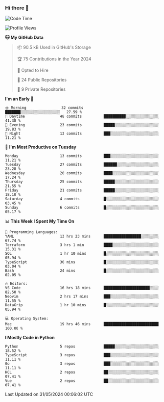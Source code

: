 ### Hi there 👋
<!--![visitors](https://visitor-badge.glitch.me/badge?page_id=d0zingcat)-->
<!--
**d0zingcat/d0zingcat** is a ✨ _special_ ✨ repository because its `README.md` (this file) appears on your GitHub profile.

Here are some ideas to get you started:

- 🔭 I’m currently working on ...
- 🌱 I’m currently learning ...
- 👯 I’m looking to collaborate on ...
- 🤔 I’m looking for help with ...
- 💬 Ask me about ...
- 📫 How to reach me: ...
- 😄 Pronouns: ...
- ⚡ Fun fact: ...
-->
<!--START_SECTION:waka-->
![Code Time](http://img.shields.io/badge/Code%20Time-3%2C582%20hrs%2024%20mins-blue)

![Profile Views](http://img.shields.io/badge/Profile%20Views-2-blue)

**🐱 My GitHub Data** 

> 📦 90.5 kB Used in GitHub's Storage 
 > 
> 🏆 75 Contributions in the Year 2024
 > 
> 💼 Opted to Hire
 > 
> 📜 24 Public Repositories 
 > 
> 🔑 9 Private Repositories 
 > 
**I'm an Early 🐤** 

```text
🌞 Morning                32 commits          ███████░░░░░░░░░░░░░░░░░░   27.59 % 
🌆 Daytime                48 commits          ██████████░░░░░░░░░░░░░░░   41.38 % 
🌃 Evening                23 commits          █████░░░░░░░░░░░░░░░░░░░░   19.83 % 
🌙 Night                  13 commits          ███░░░░░░░░░░░░░░░░░░░░░░   11.21 % 
```
📅 **I'm Most Productive on Tuesday** 

```text
Monday                   13 commits          ███░░░░░░░░░░░░░░░░░░░░░░   11.21 % 
Tuesday                  27 commits          ██████░░░░░░░░░░░░░░░░░░░   23.28 % 
Wednesday                20 commits          ████░░░░░░░░░░░░░░░░░░░░░   17.24 % 
Thursday                 25 commits          █████░░░░░░░░░░░░░░░░░░░░   21.55 % 
Friday                   21 commits          █████░░░░░░░░░░░░░░░░░░░░   18.10 % 
Saturday                 4 commits           █░░░░░░░░░░░░░░░░░░░░░░░░   03.45 % 
Sunday                   6 commits           █░░░░░░░░░░░░░░░░░░░░░░░░   05.17 % 
```


📊 **This Week I Spent My Time On** 

```text
💬 Programming Languages: 
YAML                     13 hrs 23 mins      █████████████████░░░░░░░░   67.74 % 
Terraform                3 hrs 1 min         ████░░░░░░░░░░░░░░░░░░░░░   15.31 % 
SQL                      1 hr 10 mins        █░░░░░░░░░░░░░░░░░░░░░░░░   05.94 % 
TypeScript               36 mins             █░░░░░░░░░░░░░░░░░░░░░░░░   03.04 % 
Bash                     24 mins             █░░░░░░░░░░░░░░░░░░░░░░░░   02.05 % 

🔥 Editors: 
VS Code                  16 hrs 18 mins      █████████████████████░░░░   82.50 % 
Neovim                   2 hrs 17 mins       ███░░░░░░░░░░░░░░░░░░░░░░   11.55 % 
DataGrip                 1 hr 10 mins        █░░░░░░░░░░░░░░░░░░░░░░░░   05.94 % 

💻 Operating System: 
Mac                      19 hrs 46 mins      █████████████████████████   100.00 % 
```

**I Mostly Code in Python** 

```text
Python                   5 repos             █████░░░░░░░░░░░░░░░░░░░░   18.52 % 
TypeScript               3 repos             ███░░░░░░░░░░░░░░░░░░░░░░   11.11 % 
Go                       3 repos             ███░░░░░░░░░░░░░░░░░░░░░░   11.11 % 
HCL                      2 repos             ██░░░░░░░░░░░░░░░░░░░░░░░   07.41 % 
Vue                      2 repos             ██░░░░░░░░░░░░░░░░░░░░░░░   07.41 % 
```




 Last Updated on 31/05/2024 00:06:02 UTC
<!--END_SECTION:waka-->


